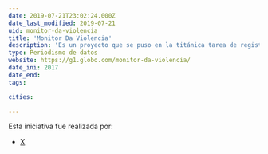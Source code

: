 ```yaml
---
date: 2019-07-21T23:02:24.000Z
date_last_modified: 2019-07-21
uid: monitor-da-violencia
title: 'Monitor Da Violencia'
description: 'Es un proyecto que se puso en la titánica tarea de registrar todas las muertes violentas en Brasil en el 2017. Alrededor de 230 periodistas colaboraron en las historias.'
type: Periodismo de datos
website: https://g1.globo.com/monitor-da-violencia/
date_ini: 2017
date_end: 
tags:

cities: 

---
```


Esta iniciativa fue realizada por:

- [X](/organizaciones/g1)
